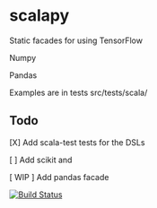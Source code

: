 # scalapy
Static facades for using 
TensorFlow 

Numpy

Pandas

Examples are in tests src/tests/scala/
## Todo

[X] Add scala-test tests for the DSLs

[ ] Add scikit and

[ WIP ] Add pandas facade

[![Build Status](https://travis-ci.org/ganesh47/scalapy-tensorflow.svg?branch=master)](https://travis-ci.org/ganesh47/scalapy-tensorflow)